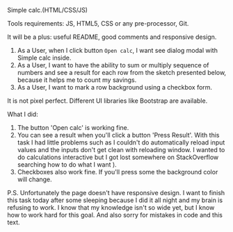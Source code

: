 Simple calc.(HTML/CSS/JS)

Tools requirements:
JS, HTML5, CSS or any pre-processor, Git.

It will be a plus: useful README, good comments and responsive design.

1. As a User, when I click button `Open calc`, I want see dialog modal with Simple calc
inside.
2. As a User, I want to have the ability to sum or multiply sequence of numbers and see a
result for each row from the sketch presented below, because it helps me to count my
savings.
3. As a User, I want to mark a row background using a checkbox form.

It is not pixel perfect.
Different UI libraries like Bootstrap are available.

What I did:

1. The button 'Open calc' is working fine.
2. You can see a result when you'll click a button 'Press Result'. With this task I had little problems such as I couldn't do automatically reload input values and the inputs don't get clean with reloading window. I wanted to do calculations interactive but I got lost somewhere on StackOverflow searching how to do what I want ).
3. Checkboxes also work fine. If you'll press some the background color will change.

P.S. Unfortunately the page doesn't have responsive design. I want to finish this task today after some sleeping because I did it all night and my brain is refusing to work. I know that my knowledge isn't so wide yet, but I know how to work hard for this goal.
And also sorry for mistakes in code and this text.
